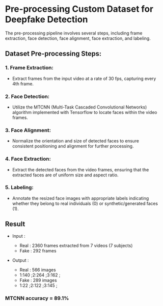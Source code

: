 # Pre-processing Custom Dataset for Deepfake Detection

The pre-processing pipeline involves several steps, including frame extraction, face detection, face alignment, face extraction, and labeling.

## Dataset Pre-processing Steps:

### 1. Frame Extraction:

- Extract frames from the input video at a rate of 30 fps, capturing every 4th frame.

### 2. Face Detection:

- Utilize the MTCNN (Multi-Task Cascaded Convolutional Networks) algorithm implemented with Tensorflow to locate faces within the video frames.

### 3. Face Alignment:

- Normalize the orientation and size of detected faces to ensure consistent positioning and alignment for further processing.

### 4. Face Extraction:

- Extract the detected faces from the video frames, ensuring that the extracted faces are of uniform size and aspect ratio.

### 5. Labeling:

- Annotate the resized face images with appropriate labels indicating whether they belong to real individuals (0) or synthetic/generated faces (1).

## Result

- Input :

  - Real : 2360 frames extracted from 7 videos (7 subjects)
  - Fake : 292 frames

- Output :
  - Real : 566 images
  - 1:140 ;2:264 ;3:162 ;
  - Fake : 289 images
  - 1:22 ;2:122 ;3:145 ;

### MTCNN accuracy = 89.1%
